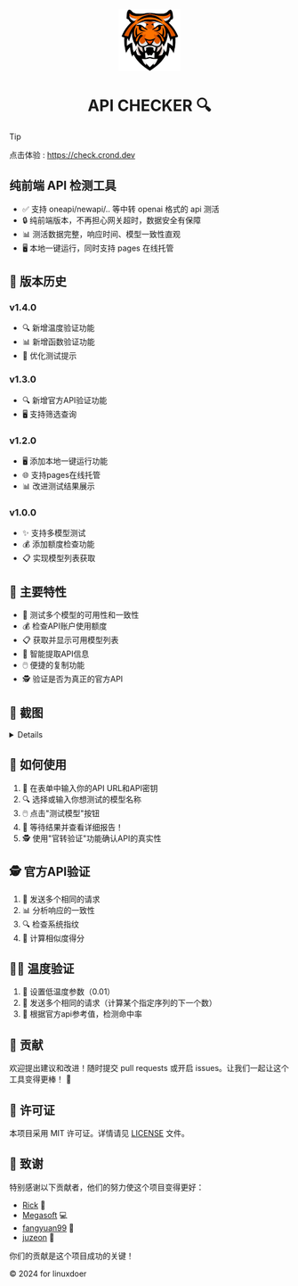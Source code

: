 <div align="center">

<img src="./logo.png" alt="logo.png" style="zoom:30%;" />

# API CHECKER 🔍

</div>

> [!TIP]
> 点击体验 : https://check.crond.dev

## 纯前端 API 检测工具

- ✅ 支持 oneapi/newapi/.. 等中转 openai 格式的 api 测活
- 🔒 纯前端版本，不再担心网关超时，数据安全有保障
- 📊 测活数据完整，响应时间、模型一致性直观
- 🖥️ 本地一键运行，同时支持 pages 在线托管

## 📜 版本历史

### v1.4.0

- 🔍 新增温度验证功能
- 📊 新增函数验证功能
- 🔧 优化测试提示

### v1.3.0

- 🔍 新增官方API验证功能
- 🖥️ 支持筛选查询

### v1.2.0

- 🖥️ 添加本地一键运行功能
- 🌐 支持pages在线托管
- 📊 改进测试结果展示

### v1.0.0

- ✨ 支持多模型测试
- 💰 添加额度检查功能
- 📋 实现模型列表获取

## 🚀 主要特性

- 🧪 测试多个模型的可用性和一致性
- 💰 检查API账户使用额度
- 📋 获取并显示可用模型列表
- 📝 智能提取API信息
- 🖱️ 便捷的复制功能
- 🕵️ 验证是否为真正的官方API

## 📸 截图

  <details>


 <img src="https://tgstate.ikun123.com/d/BQACAgUAAx0EcyK3ugACGlFm0xxn52HBNMk72qxN8wUct0shpgAC3xEAAtbumVb7bUXddXAarzUE" alt="界面" style="zoom:25%;" />

<img src="https://tgstate.ikun123.com/d/BQACAgUAAx0EcyK3ugACGlJm0x0xfZ_QnYI-iz2q0yvaCR88qgAC4BEAAtbumVZQ894iAAHSPj41BA" alt="界面" style="zoom:25%;" />

<img src="https://tgstate.ikun123.com/d/BQACAgUAAx0EcyK3ugACGlNm0x1wRi1vsK_rf6L-aommpeUGHgAC4REAAtbumVb9vzVG4hTLLTUE" alt="界面" style="zoom:25%;" />

<img src="https://tgstate.ikun123.com/d/BQACAgUAAx0EcyK3ugACGlRm0x2LUlGit64GH1QtAAFdm43MtaoAAuIRAALW7plWy3_s5IfHXQ41BA" alt="界面" style="zoom:25%;" />

<img src="https://tgstate.ikun123.com/d/BQACAgUAAx0EcyK3ugACGlVm0x26HBaJhcdrmfr_NKdNPm3XwQAC4xEAAtbumVZxuQxlrC9KcTUE" alt="界面" style="zoom:25%;" />

  </details>



## 🚀 如何使用

1. 📝 在表单中输入你的API URL和API密钥
2. 🔍 选择或输入你想测试的模型名称
3. 🖱️ 点击"测试模型"按钮
4. 🎉 等待结果并查看详细报告！
5. 🕵️ 使用"官转验证"功能确认API的真实性

## 🕵️ 官方API验证

1. 🔄 发送多个相同的请求
2. 📊 分析响应的一致性
3. 🔍 检查系统指纹
4. 🧮 计算相似度得分

## 🕵️‍♀️ 温度验证

1. 🧊 设置低温度参数（0.01）
2. 🔄 发送多个相同的请求（计算某个指定序列的下一个数）
3. 🎯 根据官方api参考值，检测命中率

## 🤝 贡献

欢迎提出建议和改进！随时提交 pull requests 或开启 issues。让我们一起让这个工具变得更棒！ 🌈

## 📜 许可证

本项目采用 MIT 许可证。详情请见 [LICENSE](LICENSE) 文件。

## 🙏 致谢

特别感谢以下贡献者，他们的努力使这个项目变得更好：

- [Rick](https://linux.do/u/rick) 🚀
- [Megasoft](https://linux.do/u/zhong_little) 💻
- [fangyuan99](https://linux.do/u/fangyuan99) 🌸
- [juzeon](https://github.com/juzeon) 🌹

你们的贡献是这个项目成功的关键！

© 2024 for linuxdoer
